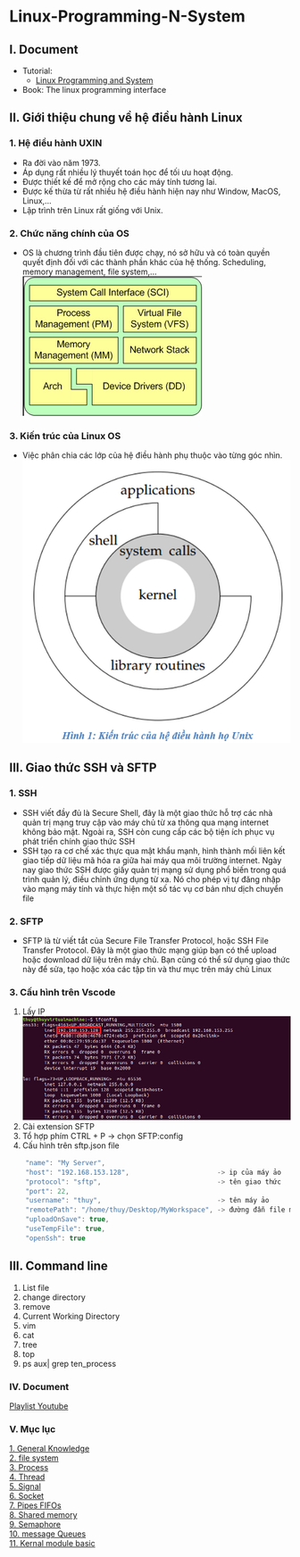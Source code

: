 # Linux-Programming-N-System
## I. Document
- Tutorial:
  - [Linux Programming and System](https://youtube.com/playlist?list=PL831drV1RoWunpiXBC442qlY9FIkMepNI&si=nFdjX6ziMydDbfYV)
- Book: The linux programming interface
## II. Giới thiệu chung về hệ điều hành Linux
### 1. Hệ điều hành UXIN
- Ra đời vào năm 1973.
- Áp dụng rất nhiều lý thuyết toán học để tối ưu hoạt động.
- Được thiết kế để mở rộng cho các máy tính tương lai.
- Được kế thừa từ rất nhiều hệ điều hành hiện nay như Window, MacOS, Linux,…
- Lập trình trên Linux rất giống với Unix.

### 2. Chức năng chính của OS
- OS là chương trình đầu tiên được chạy, nó sở hữu và có toàn quyền quyết định đối với các thành phần khác của hệ thống. Scheduling, memory management, file system,…
![image](./tutorial_img/os1.png)
### 3. Kiến trúc của  Linux OS
- Việc phân chia các lớp của hệ điều hành phụ thuộc vào từng góc nhìn.
![image](./tutorial_img/os2.png)
## III. Giao thức SSH và SFTP
### 1. SSH 
- SSH viết đầy đủ là Secure Shell, đây là một giao thức hỗ trợ các nhà quản trị mạng truy cập vào máy chủ từ xa thông qua mạng internet không bảo mật. Ngoài ra, SSH còn cung cấp các bộ tiện ích phục vụ phát triển chính giao thức SSH 
- SSH tạo ra cơ chế xác thực qua mật khẩu mạnh, hình thành mối liên kết giao tiếp dữ liệu mã hóa ra giữa hai máy qua môi trường internet. Ngày nay giao thức SSH được giấy quản trị mạng sử dụng phổ biến trong quá trình quản lý, điều chỉnh ứng dụng từ xa. Nó cho phép vị tự đăng nhập vào mạng máy tính và thực hiện một số tác vụ cơ bản như dịch chuyển file 
### 2. SFTP 
- SFTP là từ viết tắt của Secure File Transfer Protocol, hoặc SSH File Transfer Protocol. Đây là một giao thức mạng giúp bạn có thể upload hoặc download dữ liệu trên máy chủ. Bạn cũng có thể sử dụng giao thức này để sửa, tạo hoặc xóa các tập tin và thư mục trên máy chủ Linux 
### 3. Cấu hình trên Vscode
1.  Lấy IP  
![image](./tutorial_img/IPconfig_linux.png)
3. Cài extension SFTP 
4. Tổ hợp phím CTRL + P $\to$ chọn SFTP:config
5. Cấu hình trên sftp.json file 
``` c
    "name": "My Server",
    "host": "192.168.153.128",                      -> ip của máy ảo 
    "protocol": "sftp",                             -> tên giao thức 
    "port": 22,     
    "username": "thuy",                             -> tên máy ảo 
    "remotePath": "/home/thuy/Desktop/MyWorkspace", -> đường đẫn file muốn truyền
    "uploadOnSave": true,
    "useTempFile": true,
    "openSsh": true
```
## III. Command line
1. List file
2. change directory
3. remove
4. Current Working Directory
5. vim
6. cat
7. tree 
8. top 
9. ps aux| grep ten_process

### IV. Document
[Playlist Youtube](https://www.youtube.com/playlist?list=PL831drV1RoWunpiXBC442qlY9FIkMepNI)

### V. Mục lục
[1. General Knowledge](https://github.com/thuyhoh/Linux_Programming_N_System/tree/master/1-General-Knowledge) \
[2. file system ](https://github.com/thuyhoh/Linux_Programming_N_System/tree/master/2-Linux-File-System) \
[3. Process ](https://github.com/thuyhoh/Linux_Programming_N_System/tree/master/3-Process) \
[4. Thread ](https://github.com/thuyhoh/Linux_Programming_N_System/tree/master/4-thread) \
[5. Signal ](https://github.com/thuyhoh/Linux_Programming_N_System/tree/master/5-signal) \
[6. Socket ](https://github.com/thuyhoh/Linux_Programming_N_System/tree/master/6-socket) \
[7. Pipes FIFOs](https://github.com/thuyhoh/Linux_Programming_N_System/tree/master/7-pipes-FIFOs) \
[8. Shared memory](https://github.com/thuyhoh/Linux_Programming_N_System/tree/master/8-shared-memory) \
[9. Semaphore](https://github.com/thuyhoh/Linux_Programming_N_System/tree/master/9-semaphore) \
[10. message Queues](https://github.com/thuyhoh/Linux_Programming_N_System/tree/master/10-message-queues) \
[11. Kernal module basic]() 

 
